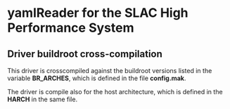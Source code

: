 # yamlReader for the SLAC High Performance System

## Driver buildroot cross-compilation

This driver is crosscompiled against the buildroot versions listed in the variable **BR_ARCHES**,
which is defined in the file **config.mak**.

The driver is compile also for the host architecture, which is defined in the **HARCH** in the
same file.
